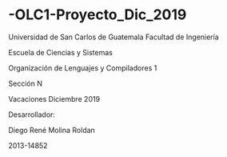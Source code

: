# -OLC1-Proyecto_Dic_2019
Universidad de San Carlos de Guatemala
Facultad de Ingeniería

Escuela de Ciencias y Sistemas

Organización de Lenguajes y Compiladores 1

Sección N

Vacaciones Diciembre 2019


Desarrollador:

Diego René Molina Roldan

2013-14852
